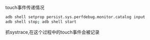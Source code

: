 touch事件传递情况
```bash
adb shell setprop persist.sys.perfdebug.monitor.catalog input
adb shell stop; adb shell start
```
抓systrace,在这个过程中的touch事件会被记录
